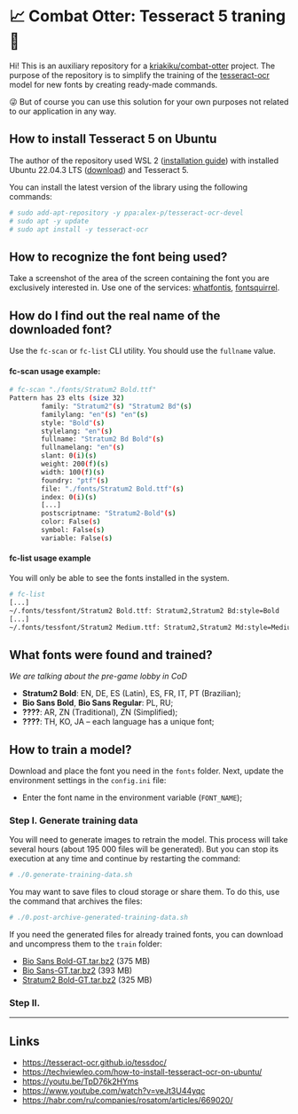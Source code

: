 # 📈 Combat Otter: Tesseract 5 traning 👀

Hi! This is an auxiliary repository for a [kriakiku/combat-otter](https://github.com/kriakiku/combat-otter) project. The purpose of the repository is to simplify the training of the [tesseract-ocr](https://github.com/tesseract-ocr) model for new fonts by creating ready-made commands.

😜 But of course you can use this solution for your own purposes not related to our application in any way.

## How to install Tesseract 5 on Ubuntu

The author of the repository used WSL 2 ([installation guide](https://learn.microsoft.com/en-us/windows/wsl/install)) with installed Ubuntu 22.04.3 LTS ([download](https://apps.microsoft.com/store/detail/ubuntu-22042-lts/9PN20MSR04DW)) and Tesseract 5.

You can install the latest version of the library using the following commands:

```sh
# sudo add-apt-repository -y ppa:alex-p/tesseract-ocr-devel
# sudo apt -y update
# sudo apt install -y tesseract-ocr
```

## How to recognize the font being used?

Take a screenshot of the area of the screen containing the font you are exclusively interested in. 
Use one of the services: [whatfontis](https://www.whatfontis.com/?s2o), [fontsquirrel](https://www.fontsquirrel.com/matcherator).


## How do I find out the real name of the downloaded font?

Use the `fc-scan` or `fc-list` CLI utility. You should use the `fullname` value.

#### fc-scan usage example:

```sh
# fc-scan "./fonts/Stratum2 Bold.ttf"
Pattern has 23 elts (size 32)
        family: "Stratum2"(s) "Stratum2 Bd"(s)
        familylang: "en"(s) "en"(s)
        style: "Bold"(s)
        stylelang: "en"(s)
        fullname: "Stratum2 Bd Bold"(s)
        fullnamelang: "en"(s)
        slant: 0(i)(s)
        weight: 200(f)(s)
        width: 100(f)(s)
        foundry: "ptf"(s)
        file: "./fonts/Stratum2 Bold.ttf"(s)
        index: 0(i)(s)
        [...]
        postscriptname: "Stratum2-Bold"(s)
        color: False(s)
        symbol: False(s)
        variable: False(s)
```

#### fc-list usage example

You will only be able to see the fonts installed in the system.

```sh
# fc-list
[...]
~/.fonts/tessfont/Stratum2 Bold.ttf: Stratum2,Stratum2 Bd:style=Bold
[...]
~/.fonts/tessfont/Stratum2 Medium.ttf: Stratum2,Stratum2 Md:style=Medium,Regular
```

## What fonts were found and trained?

*We are talking about the pre-game lobby in CoD*

- **Stratum2 Bold**: EN, DE, ES (Latin), ES, FR, IT, PT (Brazilian);
- **Bio Sans Bold**, **Bio Sans Regular**: PL, RU;
- **????**: AR, ZN (Traditional), ZN (Simplified);
- **????**: TH, KO, JA – each language has a unique font;

## How to train a model?

Download and place the font you need in the `fonts` folder. Next, update the environment settings in the `config.ini` file:

- Enter the font name in the environment variable (`FONT_NAME`);

### Step I. Generate training data

You will need to generate images to retrain the model. This process will take several hours (about 195 000 files will be generated). But you can stop its execution at any time and continue by restarting the command:

```sh
# ./0.generate-training-data.sh
```

You may want to save files to cloud storage or share them. To do this, use the command that archives the files:

```sh
# ./0.post-archive-generated-training-data.sh
```

If you need the generated files for already trained fonts, you can download and uncompress them to the `train` folder:

- [Bio Sans Bold-GT.tar.bz2](https://www.icloud.com/iclouddrive/0b1LTjnh8-L4UEJASjX7JXN1A#Bio_Sans_Bold-GT) (375 MB)
- [Bio Sans-GT.tar.bz2](https://www.icloud.com/iclouddrive/0ccOqSUZEKb72wFBC2eAwRjXA#Bio_Sans-GT) (393 MB)
- [Stratum2 Bold-GT.tar.bz2]() (325 MB)

### Step II. 

-------

## Links

- https://tesseract-ocr.github.io/tessdoc/
- https://techviewleo.com/how-to-install-tesseract-ocr-on-ubuntu/
- https://youtu.be/TpD76k2HYms
- https://www.youtube.com/watch?v=veJt3U44yqc
- https://habr.com/ru/companies/rosatom/articles/669020/


